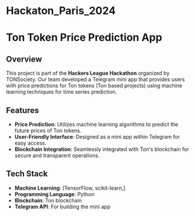 # Hackaton_Paris_2024

# Ton Token Price Prediction App

## Overview

This project is part of the **Hackers League Hackathon** organized by TONSociety. Our team developed a Telegram mini app that provides users with price predictions for Ton tokens (Ton based projects) using machine learning techniques for time series prediction. 

## Features

- **Price Prediction**: Utilizes machine learning algorithms to predict the future prices of Ton tokens.
- **User-Friendly Interface**: Designed as a mini app within Telegram for easy access.
- **Blockchain Integration**: Seamlessly integrated with Ton's blockchain for secure and transparent operations.

## Tech Stack

- **Machine Learning**: [TensorFlow, scikit-learn,]
- **Programming Language**: Python
- **Blockchain**: Ton blockchain
- **Telegram API**: For building the mini app

